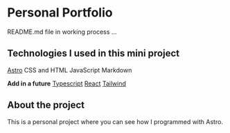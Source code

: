 # Personal Portfolio

README.md file in working process ...

## Technologies I used in this mini project

[Astro](https://astro.build/)
CSS and HTML
JavaScript
Markdown

**Add in a future**
[Typescript](https://www.typescriptlang.org/)
[React](https://react.dev/)
[Tailwind](https://tailwindcss.com/)

## About the project

This is a personal project where you can see how I programmed with Astro.
